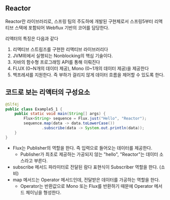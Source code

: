## Reactor

Reactor란 라이브러리로, 스프링 팀의 주도하에 개발된 구현체로서 스프링5부터 리액티브 스택에 포함되어 Webflux 기반의 코어를 담당한다.

리액터의 특징은 다음과 같다

1. 리액티브 스트림즈를 구현한 리액티브 라이브러리다
2. JVM위에서 실행되는 Nonblocking의 핵심 기술이다. 
3. 자바의 함수형 프로그래밍 API를 통해 이뤄진다
4. FLUX (0~N개의 데이터 제공), Mono (0~1개의 데이터 제공)을 제공한다
5. 백프레셔를 지원한다. 즉 부하가 걸리지 않게 데이터 흐름을 제어할 수 있도록 한다. 

## 코드로 보는 리액터의 구성요소

```java
@Slf4j
public class Example5_1 {
    public static void main(String[] args) {
        Flux<String> sequence = Flux.just("Hello", "Reactor");
        sequence.map(data -> data.toLowerCase())
                .subscribe(data -> System.out.println(data));
    }
}

```

* Flux는 Publisher의 역할을 한다. 즉 입력으로 들어오는 데이터를 제공한다. 
  * Publisher가 최초로 제공하는 가공되지 않는 "hello", "Reactor"는 데이터 소스라고 부른다.
* subscribe 메서드 파라미터로 전달된 람다 표현식이 Subscriber 역할을 한다. (소비)
* map 메서드는 Operator 메서드인데, 전달받은 데이터를 가공하는 역할을 한다. 
  * Operator는 반환값으로 Mono 또는 Flux를 반환하기 때문에 Operator 메서드 체이닝을 형성한다.